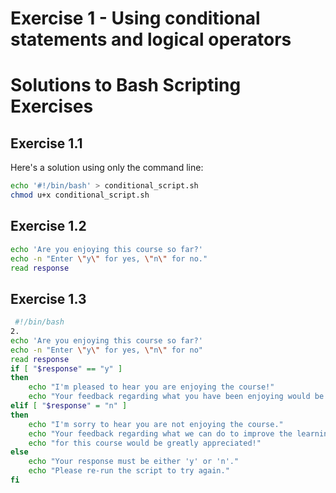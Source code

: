 # Exercise 1 - Using conditional statements and logical operators

# Solutions to Bash Scripting Exercises

## Exercise 1.1
Here's a solution using only the command line:
```bash
echo '#!/bin/bash' > conditional_script.sh
chmod u+x conditional_script.sh
```

## Exercise 1.2
```bash
echo 'Are you enjoying this course so far?'
echo -n "Enter \"y\" for yes, \"n\" for no."
read response
```

## Exercise 1.3
```bash
 #!/bin/bash
2.
echo 'Are you enjoying this course so far?'
echo -n "Enter \"y\" for yes, \"n\" for no"
read response
if [ "$response" == "y" ]
then
    echo "I'm pleased to hear you are enjoying the course!"
    echo "Your feedback regarding what you have been enjoying would be most welcome!"
elif [ "$response" = "n" ]
then
    echo "I'm sorry to hear you are not enjoying the course."
    echo "Your feedback regarding what we can do to improve the learning experience"
    echo "for this course would be greatly appreciated!"
else
    echo "Your response must be either 'y' or 'n'."
    echo "Please re-run the script to try again."
fi
```